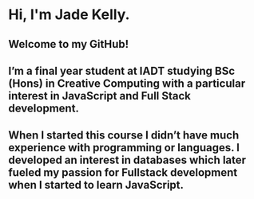 # Hi, I'm Jade Kelly.
## Welcome to my GitHub!
## I’m a final year student at IADT studying BSc (Hons) in Creative Computing with a particular interest in JavaScript and Full Stack development. 
## When I started this course I didn’t have much experience with programming or languages. I developed an interest in databases which later fueled my passion for Fullstack development when I started to learn JavaScript.


<!--
**jade-r-k/jade-r-k** is a ✨ _special_ ✨ repository because its `README.md` (this file) appears on your GitHub profile.

Here are some ideas to get you started:

- 🔭 I’m currently working on ...
- 🌱 I’m currently learning ...
- 👯 I’m looking to collaborate on ...
- 🤔 I’m looking for help with ...
- 💬 Ask me about ...
- 📫 How to reach me: ...
- 😄 Pronouns: ...
- ⚡ Fun fact: ...
-->
